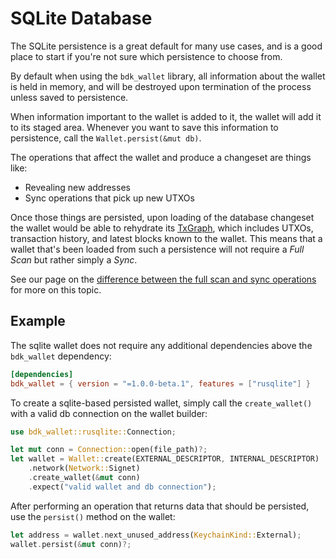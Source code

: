 # SQLite Database

The SQLite persistence is a great default for many use cases, and is a good place to start if you're not sure which persistence to choose from.

By default when using the `bdk_wallet` library, all information about the wallet is held in memory, and will be destroyed upon termination of the process unless saved to persistence. 

When information important to the wallet is added to it, the wallet will add it to its staged area. Whenever you want to save this information to persistence, call the `Wallet.persist(&mut db)`.

The operations that affect the wallet and produce a changeset are things like:

- Revealing new addresses
- Sync operations that pick up new UTXOs

Once those things are persisted, upon loading of the database changeset the wallet would be able to rehydrate its [TxGraph](), which includes UTXOs, transaction history, and latest blocks known to the wallet. This means that a wallet that's been loaded from such a persistence will not require a _Full Scan_ but rather simply a _Sync_.

See our page on the [difference between the full scan and sync operations](../syncing/full-scan-vs-sync.md) for more on this topic.

## Example

The sqlite wallet does not require any additional dependencies above the `bdk_wallet` dependency:

```toml
[dependencies]
bdk_wallet = { version = "=1.0.0-beta.1", features = ["rusqlite"] }
```

To create a sqlite-based persisted wallet, simply call the `create_wallet()` with a valid db connection on the wallet builder:

```rust
use bdk_wallet::rusqlite::Connection;

let mut conn = Connection::open(file_path)?;
let wallet = Wallet::create(EXTERNAL_DESCRIPTOR, INTERNAL_DESCRIPTOR)
    .network(Network::Signet)
    .create_wallet(&mut conn)
    .expect("valid wallet and db connection");
```

After performing an operation that returns data that should be persisted, use the `persist()` method on the wallet:

```rust
let address = wallet.next_unused_address(KeychainKind::External);
wallet.persist(&mut conn)?;
```

<br>
